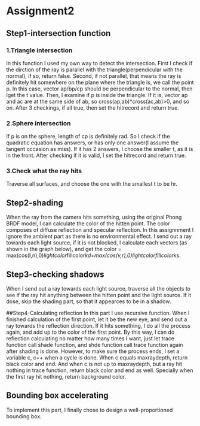 # Assignment2
## Step1-intersection function
### 1.Triangle intersection
In this function I used my own way to detect the intersection. 
First I check if the dirction of the ray is parallel with the triangle(perpendicular with the normal), if so, return false. 
Second, if not parallel, that means the ray is definitely hit somewhere on the plane where the triangle is, we call the point p. In this case, vector ap/bp/cp should be perpendicular to the normal, then Iget the t value. 
Then, I examine if p is inside the triangle. If it is, vector ap and ac are at the same side of ab, so cross(ap,ab)*cross(ac,ab)>0, and so on. After 3 checkings, if all true, then set the hitrecord and return true.

### 2.Sphere intersection
If p is on the sphere, length of cp is definitely rad. So I check if the quadratic equation has answers, or has only one answer(I assume the tangent occasion as miss). If it has 2 answers, I choose the smaller t, as it is in the front. 
After checking if it is valid, I set the hitrecord and return true.

### 3.Check what the ray hits
Traverse all surfaces, and choose the one with the smallest t to be hr.

## Step2-shading
When the ray from the camera hits something, using the original Phong BRDF model, I can calculate the color of the hitten point. The color composes of diffuse reflection and specular reflection. In this assignnment I ignore the ambient 
part as there is no environmental effect. I send out a ray towards each light source, if it is not blocked, I calculate each vectors (as shown in the graph below), and get the 
color = max(cos(I,n),0)*lightcolor*fillcolor*kd+max(cos(v,r),0)*lightcolor*fillcolor*ks.

## Step3-checking shadows
When I send out a ray towards each light source, traverse all the objects to see if the ray hit anything between the hitten point and the light source. If it dose, skip the shading part, so that it appearces to be in a shadow.

##Step4-Calculating reflection
In this part I use recursive function. When I finished calculation of the first point, let it be the new eye, and send out a ray towards the reflection direction. If it hits something, 
I do all the process again, and add up to the color of the first point. By this way, I can do reflection calculating no matter how many times I want, just let trace function call shade function, and shde function call trace function again after shading 
is done. However, to make sure the process ends, I set a variable c, c++ when a cycle is done. When c equals maxraydepth, return black color and end. And when c is not up to maxraydepth, but a ray hit nothing in trace function, return black 
color and end as well. Specially when the first ray hit nothing, return background color.

## Bounding box accelerating
To implement this part, I finally chose to design a well-proportioned bounding box.
